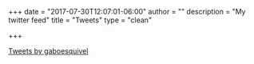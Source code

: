 +++
date = "2017-07-30T12:07:01-06:00"
author = ""
description = "My twitter feed"
title = "Tweets"
type = "clean"

+++

  <a class="twitter-timeline" href="https://twitter.com/gaboesquivel?ref_src=twsrc%5Etfw">Tweets by gaboesquivel</a> <script async src="https://platform.twitter.com/widgets.js" charset="utf-8"></script>

